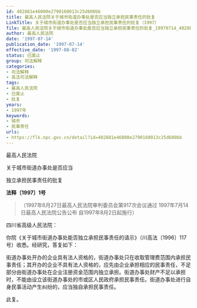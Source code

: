 ```yaml
---
id: 402881e46000e2790160013c25d600bb
title: 最高人民法院关于城市街道办事处是否应当独立承担民事责任的批复
LinkTitle: 关于城市街道办事处是否应当独立承担民事责任的批复（1997）
file: 最高人民法院关于城市街道办事处是否应当独立承担民事责任的批复_19970714_402881e46000e2790160013c25d600bb.docx
author: 最高人民法院
date: '1997-07-14'
publication_date: '1997-07-14'
effective_date: '1997-08-02'
status: 已废止
group: 司法解释
categories:
- 司法解释
- 高法司法解释
tags:
- 最高人民法院
- 已废止
- 批复
years:
- 1997年
keywords:
- 城市
- 民事责任
urls:
- https://flk.npc.gov.cn/detail?id=402881e46000e2790160013c25d600bb
---
```


最高人民法院

关于城市街道办事处是否应当

独立承担民事责任的批复

**法释〔1997〕1号**

> （1997年6月27日最高人民法院审判委员会第917次会议通过 1997年7月14日最高人民法院公告公布 自1997年8月2日起施行）

四川省高级人民法院：

你院《关于城市街道办事处能否独立承担民事责任的请示》（川高法〔1996〕117号）收悉。经研究，答复如下：

街道办事处开办的企业具有法人资格的，街道办事处只在收取管理费范围内承担民事责任；其开办的企业不具有法人资格的，应先由企业承担相应的民事责任，不足部分由街道办事处在企业注册资金范围内独立承担。街道办事处财产不足以承担时，不能由设立该街道办事处的市或区人民政府承担民事责任。街道办事处进行自身民事活动产生纠纷的，应当独自承担民事责任。

此复。
